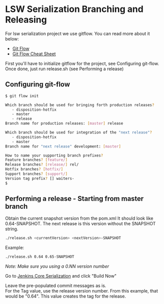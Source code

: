 # LSW Serialization Branching and Releasing

For lsw serialization project we use gitflow. You can read more about it below:

  * [Git Flow](http://nvie.com/posts/a-successful-git-branching-model/)
  * [Git Flow Cheat Sheet](https://danielkummer.github.io/git-flow-cheatsheet/)

First you'll have to initialize gitflow for the project, see Configuring git-flow. Once done, just run release.sh (see Performing a release)

## Configuring git-flow

```bash
$ git flow init

Which branch should be used for bringing forth production releases?
   - disposition-hotfix
   - master
   - release
Branch name for production releases: [master] release

Which branch should be used for integration of the "next release"?
   - disposition-hotfix
   - master
Branch name for "next release" development: [master] 

How to name your supporting branch prefixes?
Feature branches? [feature/] 
Release branches? [release/] rel/
Hotfix branches? [hotfix/] 
Support branches? [support/] 
Version tag prefix? [] waiters-
$
```

## Performing a release - Starting from master branch
Obtain the current snapshot version from the pom.xml
It should look like 0.64-SNAPSHOT.  The next release is this version without the SNAPSHOT string.

```bash
./release.sh <currentVersion> <nextVersion>-SNAPSHOT
```
Example:
```bash
./release.sh 0.64 0.65-SNAPSHOT
```
_Note: Make sure you using a 0.NN version number_

Go to [Jenkins Core Serialization](http://dev-lswcore-jenkins-master.dev.aws.lcloud.com/job/lsw-serialization-release/) and click "Build Now"

Leave the pre-populated commit messages as is.  
For the Tag value, use the release version number.  From this example, that would be "0.64".  This value creates the tag for the release.

